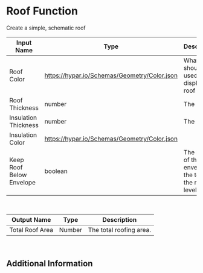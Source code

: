 

# Roof Function

Create a simple, schematic roof

|Input Name|Type|Description|
|---|---|---|
|Roof Color|https://hypar.io/Schemas/Geometry/Color.json|What color should be used to display the roof|
|Roof Thickness|number|The Length.|
|Insulation Thickness|number|The Length.|
|Insulation Color|https://hypar.io/Schemas/Geometry/Color.json||
|Keep Roof Below Envelope|boolean|The height of the envelope is the top of the roof level|


<br>

|Output Name|Type|Description|
|---|---|---|
|Total Roof Area|Number|The total roofing area.|


<br>

## Additional Information
